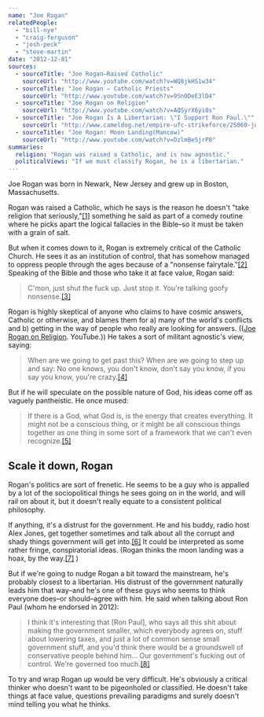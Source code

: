 ```yaml
---
name: "Joe Rogan"
relatedPeople:
  - "bill-nye"
  - "craig-ferguson"
  - "josh-peck"
  - "steve-martin"
date: "2012-12-01"
sources:
  - sourceTitle: "Joe Rogan–Raised Catholic"
    sourceUrl: "http://www.youtube.com/watch?v=WQ8jkHS1w34"
  - sourceTitle: "Joe Rogan – Catholic Priests"
    sourceUrl: "http://www.youtube.com/watch?v=9SnODeE3lD4"
  - sourceTitle: "Joe Rogan on Religion"
    sourceUrl: "http://www.youtube.com/watch?v=AQSyrX6yi8s"
  - sourceTitle: "Joe Rogan Is A Libertarian: \"I Support Ron Paul.\""
    sourceUrl: "http://www.cameldog.net/empire-ufc-strikeforce/25060-joe-rogan-libertarian-i-support-ron-paul.html"
  - sourceTitle: "Joe Rogan: Moon Landing(Mancow)"
    sourceUrl: "http://www.youtube.com/watch?v=DzlmBeSjrP8"
summaries:
  religion: "Rogan was raised a Catholic, and is now agnostic."
  politicalViews: "If we must classify Rogan, he is a libertarian."
---
```


Joe Rogan was born in Newark, New Jersey and grew up in Boston, Massachusetts.

Rogan was raised a Catholic, which he says is the reason he doesn't "take religion that seriously,"<a class="source-citation" href="#http%3A%2F%2Fwww.youtube.com%2Fwatch%3Fv%3DWQ8jkHS1w34" title="Joe Rogan–Raised Catholic">[1]</a> something he said as part of a comedy routine where he picks apart the logical fallacies in the Bible–so it must be taken with a grain of salt.

But when it comes down to it, Rogan is extremely critical of the Catholic Church. He sees it as an institution of control, that has somehow managed to oppress people through the ages because of a "nonsense fairytale."<a class="source-citation" href="#http%3A%2F%2Fwww.youtube.com%2Fwatch%3Fv%3D9SnODeE3lD4" title="Joe Rogan – Catholic Priests">[2]</a> Speaking of the Bible and those who take it at face value, Rogan said:

>C'mon, just shut the fuck up. Just stop it. You're talking goofy nonsense.<a class="source-citation" href="#http%3A%2F%2Fwww.youtube.com%2Fwatch%3Fv%3DAQSyrX6yi8s" title="Joe Rogan on Religion">[3]</a>

Rogan is highly skeptical of anyone who claims to have cosmic answers, Catholic or otherwise, and blames them for a) many of the world's conflicts and b) getting in the way of people who really are looking for answers. (([Joe Rogan on Religion](http://www.youtube.com/watch?v=AQSyrX6yi8s). YouTube.)) He takes a sort of militant agnostic's view, saying:

>When are we going to get past this? When are we going to step up and say: No one knows, you don't know, don't say you know, if you say you know, you're crazy.<a class="source-citation" href="#http%3A%2F%2Fwww.youtube.com%2Fwatch%3Fv%3DAQSyrX6yi8s" title="Joe Rogan on Religion">[4]</a>

But if he will speculate on the possible nature of God, his ideas come off as vaguely pantheistic. He once mused:

>If there is a God, what God is, is the energy that creates everything. It might not be a conscious thing, or it might be all conscious things together as one thing in some sort of a framework that we can't even recognize.<a class="source-citation" href="#http%3A%2F%2Fwww.youtube.com%2Fwatch%3Fv%3D9SnODeE3lD4" title="Joe Rogan – Catholic Priests">[5]</a>

## 

## Scale it down, Rogan

Rogan's politics are sort of frenetic. He seems to be a guy who is appalled by a lot of the sociopolitical things he sees going on in the world, and will rail on about it, but it doesn't really equate to a consistent political philosophy.

If anything, it's a distrust for the government. He and his buddy, radio host Alex Jones, get together sometimes and talk about all the corrupt and shady things government will get into.<a class="source-citation" href="#http%3A%2F%2Fwww.cameldog.net%2Fempire-ufc-strikeforce%2F25060-joe-rogan-libertarian-i-support-ron-paul.html" title="Joe Rogan Is A Libertarian: &quot;I Support Ron Paul.&quot;">[6]</a> It could be interpreted as some rather fringe, conspiratorial ideas. (Rogan thinks the moon landing was a hoax, by the way.<a class="source-citation" href="#http%3A%2F%2Fwww.youtube.com%2Fwatch%3Fv%3DDzlmBeSjrP8" title="Joe Rogan: Moon Landing(Mancow)">[7]</a> )

But if we're going to nudge Rogan a bit toward the mainstream, he's probably closest to a libertarian. His distrust of the government naturally leads him that way–and he's one of these guys who seems to think everyone does–or should–agree with him. He said when talking about Ron Paul (whom he endorsed in 2012):

>I think it's interesting that [Ron Paul], who says all this shit about making the government smaller, which everybody agrees on, stuff about lowering taxes, and just a lot of common sense small government stuff, and you'd think there would be a groundswell of conservative people behind him… Our government's fucking out of control. We're governed too much.<a class="source-citation" href="#http%3A%2F%2Fwww.cameldog.net%2Fempire-ufc-strikeforce%2F25060-joe-rogan-libertarian-i-support-ron-paul.html" title="Joe Rogan Is A Libertarian: &quot;I Support Ron Paul.&quot;">[8]</a>

To try and wrap Rogan up would be very difficult. He's obviously a critical thinker who doesn't want to be pigeonholed or classified. He doesn't take things at face value, questions prevailing paradigms and surely doesn't mind telling you what he thinks.